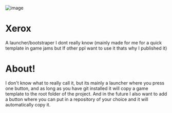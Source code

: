 ![image](https://github.com/Ethan-makes-music/Xerox/assets/94811149/594e608a-794a-4621-aae0-e03a4f598dbb)


# Xerox
A launcher/bootstraper I dont really know (mainly made for me for a quick template in game jams but If other ppl want to use it thats why I published it)

# About!
I don't know what to really call it, but its mainly a launcher where you press one button, and as long as you have git installed it will copy a game template to the root folder of the project. And in the future I also want to add a button where you can put in a repository of your choice and it will automatically copy it.
